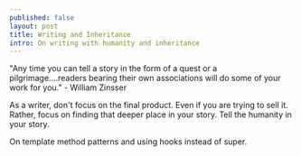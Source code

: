 ```yaml
---
published: false
layout: post
title: Writing and Inheritance
intro: On writing with humanity and inheritance
---
```


"Any time you can tell a story in the form of a quest or a pilgrimage....readers bearing their own associations will do some of your work for you." - William Zinsser

As a writer, don't focus on the final product. Even if you are trying to sell it. Rather, focus on finding that deeper place in your story. Tell the humanity in your story.

On template method patterns and using hooks instead of super.
